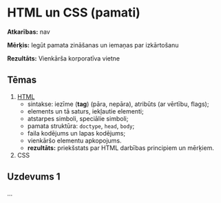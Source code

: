# HTML un CSS (pamati)

__Atkarības:__ nav

__Mērķis:__ Iegūt pamata zināšanas un iemaņas par izkārtošanu

__Rezultāts:__ Vienkārša korporatīva vietne

## Tēmas

1. [HTML](themes/1.HTML-principles/README.lv.md)
	- sintakse: iezīme (__tag__) (pāra, nepāra), atribūts (ar vērtību, flags);
	- elements un tā saturs, iekļautie elementi;
	- atstarpes simboli, speciālie simboli;
	- pamata struktūra: `doctype`, `head`, `body`;
	- faila kodējums un lapas kodējums;
	- vienkāršo elementu apkopojums.
	- __rezultāts:__ priekšstats par HTML darbības principiem un mērķiem.
2. CSS


## Uzdevums 1

…
